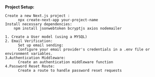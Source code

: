 **Project Setup:**

    Create a new Next.js project : 
          npx create-next-app your-project-name
    Install necessary dependencies:
        npm install jsonwebtoken bcryptjs axios nodemailer  
    
    1. Create a User model (using a MYSQL)
    2. Email Verification:
          Set up email sending:
          Configure your email provider's credentials in a .env file or environment variables.
    3.Authentication Middleware:
          Create an authentication middleware function
    4.Password Reset Route:
          Create a route to handle password reset requests
